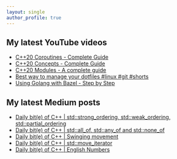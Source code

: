 ```yaml
---
layout: single
author_profile: true
---
```


## My latest YouTube videos

<!--START_SECTION:youtube-->
* [C++20 Coroutines - Complete Guide](https://www.youtube.com/watch?v=w-dmOHhBX9o)
* [C++20 Concepts  - Complete Guide](https://www.youtube.com/watch?v=1So7onMFxJM)
* [C++20 Modules - A complete guide](https://www.youtube.com/watch?v=WRCwciJ5MTE)
* [Best way to manage your dotfiles #linux #git #shorts](https://www.youtube.com/watch?v=LHrB4TcU1JM)
* [Using Golang with Bazel - Step by Step](https://www.youtube.com/watch?v=mXLrk0ipwz4)
<!--END_SECTION:youtube-->

## My latest Medium posts

<!--START_SECTION:medium-->
* [Daily bit(e) of C++ | std::strong_ordering, std::weak_ordering, std::partial_ordering](https://medium.com/@simontoth/daily-bit-e-of-c-std-strong-ordering-std-weak-ordering-std-partial-ordering-3656b1f12c18?source=rss-1e1de1006a93------2)
* [Daily bit(e) of C++ | std::all_of, std::any_of and std::none_of](https://medium.com/@simontoth/daily-bit-e-of-c-std-all-of-std-any-of-and-std-none-of-c44cfafbab84?source=rss-1e1de1006a93------2)
* [Daily bit(e) of C++ | Swinging movement](https://medium.com/@simontoth/daily-bit-e-of-c-swinging-movement-35360b381a14?source=rss-1e1de1006a93------2)
* [Daily bit(e) of C++ | std::move_iterator](https://medium.com/@simontoth/daily-bit-e-of-c-std-move-iterator-cba62d2053ac?source=rss-1e1de1006a93------2)
* [Daily bit(e) of C++ | English Numbers](https://medium.com/@simontoth/daily-bit-e-of-c-english-numbers-fd5394c5ca73?source=rss-1e1de1006a93------2)
<!--END_SECTION:medium-->